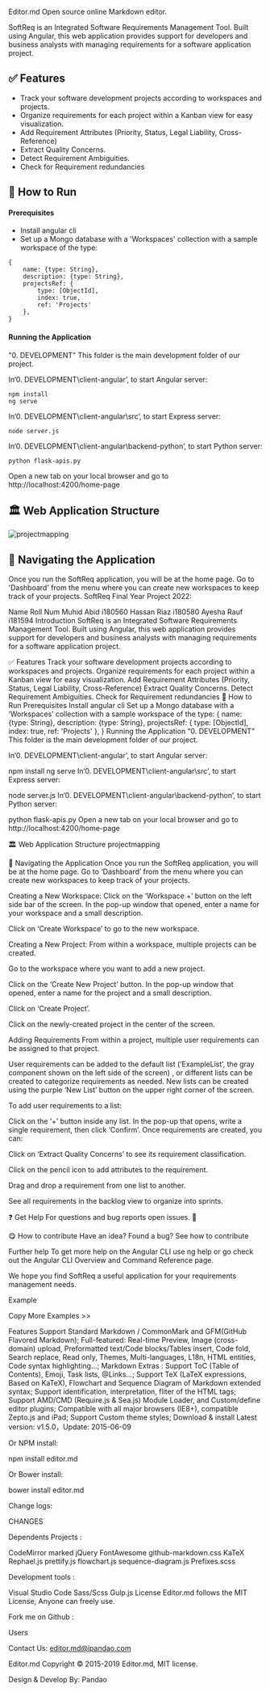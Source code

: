 
Editor.md
Open source online Markdown editor.

SoftReq is an Integrated Software Requirements Management Tool. Built using  Angular, this web application provides support for developers and business analysts with managing requirements for a software application project. 

## ✅ Features
- Track your software development projects according to workspaces and projects.
- Organize requirements for each project within a Kanban view for easy visualization.
- Add Requirement Attributes (Priority, Status, Legal Liability, Cross-Reference)
- Extract Quality Concerns.
- Detect Requirement Ambiguities.
- Check for Requirement redundancies


## 🏃 How to Run
#### Prerequisites
- Install angular cli
- Set up a Mongo database with a 'Workspaces' collection with a sample workspace of the type:

````
{
    name: {type: String},
    description: {type: String},
    projectsRef: {
        type: [ObjectId],
        index: true,
        ref: 'Projects'
    },
}
````

#### Running the Application

"0. DEVELOPMENT" This folder is the main development folder of our project.

In‘0. DEVELOPMENT\client-angular’, to start Angular server:

    npm install
    ng serve

In‘0. DEVELOPMENT\client-angular\src’, to start Express server:

    node server.js

In‘0. DEVELOPMENT\client-angular\backend-python’, to start Python server: 

    python flask-apis.py

Open a new tab on your local browser and go to http://localhost:4200/home-page

## 🏛️ Web Application Structure



![projectmapping](https://user-images.githubusercontent.com/62544274/211210938-2a341c6f-543d-49cc-b5d7-4505ad8abf14.png)

## 🧭 Navigating the Application
Once you run the SoftReq application, you will be at the home page. Go to 'Dashboard' from the menu where you can create new workspaces to keep track of your projects.
SoftReq
Final Year Project 2022:

Name	Roll Num
Muhid Abid	i180560
Hassan Riaz	i180580
Ayesha Rauf	i181594
Introduction
SoftReq is an Integrated Software Requirements Management Tool. Built using Angular, this web application provides support for developers and business analysts with managing requirements for a software application project.

✅ Features
Track your software development projects according to workspaces and projects.
Organize requirements for each project within a Kanban view for easy visualization.
Add Requirement Attributes (Priority, Status, Legal Liability, Cross-Reference)
Extract Quality Concerns.
Detect Requirement Ambiguities.
Check for Requirement redundancies
🏃 How to Run
Prerequisites
Install angular cli
Set up a Mongo database with a ‘Workspaces’ collection with a sample workspace of the type:
{
    name: {type: String},
    description: {type: String},
    projectsRef: {
        type: [ObjectId],
        index: true,
         ref: 'Projects'
    },
}
Running the Application
“0. DEVELOPMENT” This folder is the main development folder of our project.

In‘0. DEVELOPMENT\client-angular’, to start Angular server:

npm install
ng serve
In‘0. DEVELOPMENT\client-angular\src’, to start Express server:

node server.js
In‘0. DEVELOPMENT\client-angular\backend-python’, to start Python server:

python flask-apis.py
Open a new tab on your local browser and go to http://localhost:4200/home-page

🏛️ Web Application Structure
projectmapping

🧭 Navigating the Application
Once you run the SoftReq application, you will be at the home page. Go to ‘Dashboard’ from the menu where you can create new workspaces to keep track of your projects.

Creating a New Workspace:
Click on the ‘Workspace +’ button on the left side bar of the screen. In the pop-up window that opened, enter a name for your workspace and a small description.

Click on ‘Create Workspace’ to go to the new workspace.

Creating a New Project:
From within a workspace, multiple projects can be created.

Go to the workspace where you want to add a new project.

Click on the ‘Create New Project’ button. In the pop-up window that opened, enter a name for the project and a small description.

Click on ‘Create Project’.

Click on the newly-created project in the center of the screen.

Adding Requirements
From within a project, multiple user requirements can be assigned to that project.

User requirements can be added to the default list (‘ExampleList’, the gray component shown on the left side of the screen) , or different lists can be created to categorize requirements as needed. New lists can be created using the purple ‘New List’ button on the upper right corner of the screen.

To add user requirements to a list:

Click on the ‘+’ button inside any list. In the pop-up that opens, write a single requirement, then click ‘Confirm’.
Once requirements are created, you can:

Click on ‘Extract Quality Concerns’ to see its requirement classification.

Click on the pencil icon to add attributes to the requirement.

Drag and drop a requirement from one list to another.

See all requirements in the backlog view to organize into sprints.

❓ Get Help
For questions and bug reports open issues. 🐛

😋 How to contribute
Have an idea? Found a bug? See how to contribute

Further help
To get more help on the Angular CLI use ng help or go check out the Angular CLI Overview and Command Reference page.

We hope you find SoftReq a useful application for your requirements management needs.

Example
<link rel="stylesheet" href="editormd/css/editormd.css" />
<div id="test-editor">
    <textarea style="display:none;">### Editor.md

**Editor.md**: The open source embeddable online markdown editor, based on CodeMirror & jQuery & Marked.
    </textarea>
</div>
<script src="https://cdnjs.cloudflare.com/ajax/libs/jquery/1.11.3/jquery.min.js"></script>
<script src="editormd/editormd.min.js"></script>
<script type="text/javascript">
    $(function() {
        var editor = editormd("test-editor", {
            // width  : "100%",
            // height : "100%",
            path   : "editormd/lib/"
        });
    });
</script>
Copy
More Examples >>

Features
Support Standard Markdown / CommonMark and GFM(GitHub Flavored Markdown);
Full-featured: Real-time Preview, Image (cross-domain) upload, Preformatted text/Code blocks/Tables insert, Code fold, Search replace, Read only, Themes, Multi-languages, L18n, HTML entities, Code syntax highlighting...;
Markdown Extras : Support ToC (Table of Contents), Emoji, Task lists, @Links...;
Support TeX (LaTeX expressions, Based on KaTeX), Flowchart and Sequence Diagram of Markdown extended syntax;
Support identification, interpretation, fliter of the HTML tags;
Support AMD/CMD (Require.js & Sea.js) Module Loader, and Custom/define editor plugins;
Compatible with all major browsers (IE8+), compatible Zepto.js and iPad;
Support Custom theme styles;
Download & install
Latest version: v1.5.0，Update: 2015-06-09



 


Or NPM install:

npm install editor.md



Or Bower install:

bower install editor.md




Change logs:

CHANGES

Dependents
Projects :

CodeMirror
marked
jQuery
FontAwesome
github-markdown.css
KaTeX
Rephael.js
prettify.js
flowchart.js
sequence-diagram.js
Prefixes.scss

Development tools :

Visual Studio Code
Sass/Scss
Gulp.js
License
Editor.md follows the MIT License, Anyone can freely use.





Fork me on Github :







Users

 Contact Us: editor.md@ipandao.com


Editor.md
Copyright © 2015-2019 Editor.md, MIT license.

Design & Develop By: Pandao     
